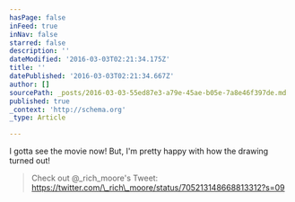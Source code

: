 ```yaml
---
hasPage: false
inFeed: true
inNav: false
starred: false
description: ''
dateModified: '2016-03-03T02:21:34.175Z'
title: ''
datePublished: '2016-03-03T02:21:34.667Z'
author: []
sourcePath: _posts/2016-03-03-55ed87e3-a79e-45ae-b05e-7a8e46f397de.md
published: true
_context: 'http://schema.org'
_type: Article

---
```

I gotta see the movie now! But, I'm pretty happy with how the drawing turned out!

> Check out @\_rich\_moore's Tweet: https://twitter.com/\_rich\_moore/status/705213148668813312?s=09
